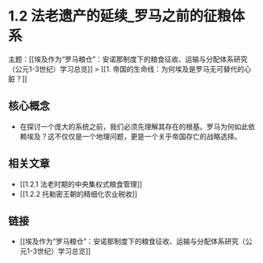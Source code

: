 # 1.2 法老遗产的延续_罗马之前的征粮体系

主题：[[埃及作为“罗马粮仓”：安诺那制度下的粮食征收、运输与分配体系研究（公元1-3世纪）学习总览]] > [[1. 帝国的生命线：为何埃及是罗马无可替代的心脏？]]

## 核心概念

- 在探讨一个庞大的系统之前，我们必须先理解其存在的根基。罗马为何如此依赖埃及？这不仅仅是一个地理问题，更是一个关乎帝国存亡的战略选择。

## 相关文章

- [[1.2.1 法老时期的中央集权式粮食管理]]
- [[1.2.2 托勒密王朝的精细化农业税收]]

## 链接

- [[埃及作为“罗马粮仓”：安诺那制度下的粮食征收、运输与分配体系研究（公元1-3世纪）学习总览]]
